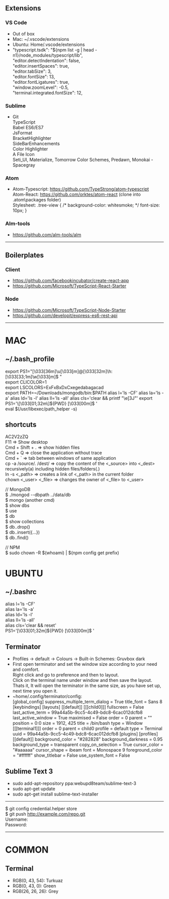 

## Extensions ##

### VS Code ###
- Out of box
- Mac: ~/.vscode/extensions
- Ubuntu: Home/.vscode/extensions
- "typescript.tsdk": "${npm list -g | head -n1}/node_modules/typescript/lib",  
  "editor.detectIndentation": false,  
  "editor.insertSpaces": true,  
  "editor.tabSize": 3,  
  "editor.fontSize": 13,  
  "editor.fontLigatures": true,  
  "window.zoomLevel": -0.5,  
  "terminal.integrated.fontSize": 12,  

### Sublime ###
- Git  
TypeScript  
Babel ES6/ES7  
JsFormat  
BracketHighlighter  
SideBarEnhancements  
Color Highlighter  
A File Icon  
Seti_UI, Materialize, Tomorrow Color Schemes, Predawn, Monokai - Spacegray  

### Atom ###
- Atom-Typescript: https://github.com/TypeStrong/atom-typescript  
Atom-React: https://github.com/orktes/atom-react (clone into .atom\packages folder)  
Stylesheet: .tree-view { /* background-color: whitesmoke; */ font-size: 10px; }  

### Alm-tools ###
- https://github.com/alm-tools/alm

- - - -

## Boilerplates ##

### Client ###
- https://github.com/facebookincubator/create-react-app
- https://github.com/Microsoft/TypeScript-React-Starter

### Node ###
- https://github.com/Microsoft/TypeScript-Node-Starter
- https://github.com/developit/express-es6-rest-api


- - - -

# MAC #

## ~/.bash_profile ##
export PS1="\[\033[36m\]\u\[\033[m\]@\[\033[32m\]\h:\[\033[33;1m\]\w\[\033[m\]\$ "  
export CLICOLOR=1  
export LSCOLORS=ExFxBxDxCxegedabagacad  
export PATH=~/Downloads/mongodb/bin:$PATH  
alias l='ls -CF'  
alias la='ls -a'  
alias ld='ls -l'  
alias ll='ls -all'  
alias cls='clear && printf "\e[3J"'  
export PS1='\[\033[01;32m\]${PWD} \[\033[00m\]\$ '  
eval $(/usr/libexec/path_helper -s)  

## shortcuts ##
AC2V2zZQ  
F11 		=> Show desktop  
Cmd + Shift + . => show hidden files  
Cmd + Q 	=> close the application without trace  
Cmd + `		=> tab between windows of same application  
cp -a /source/. /dest/ => copy the content of the <_source> into <_dest> recursively(a) including hidden files/folders(.)  
ln -s <_path>	=> creates a link of <_path> in the current folder  
chown <_user> <_file> => changes the owner of <_file> to <_user>  

// MongoDB  
$ ./mongod --dbpath ../data/db  
$ mongo (another cmd)  
$ show dbs  
$ use <db>  
$ db  
$ show collections  
$ db.<collaction>.drop()  
$ db.<collaction>.insert({…})  
$ db.<collection>.find()  

// NPM  
$ sudo chown -R $(whoami) <path> | $(npm config get prefix)  


# UBUNTU #

## ~/.bashrc ##
alias l='ls -CF'  
alias la='ls -a'  
alias ld='ls -l'  
alias ll='ls -all'  
alias cls='clear && reset'  
PS1='\[\033[01;32m\]${PWD} \[\033[00m\]\$ '

## Terminator ##
- Profiles -> default -> Colours -> Built-in Schemes: Gruvbox dark  
- First open terminator and set the window size according to your need and comfort.  
Right click and go to preference and then to layout.  
Click on the terminal name under window and then save the layout.  
Thats it, It will open the terminator in the same size, as you have set up, next time you open it.  
- ~home/.config/terminator/config:  
[global_config]
  suppress_multiple_term_dialog = True
  title_font = Sans 8
[keybindings]
[layouts]
  [[default]]
    [[[child0]]]
      fullscreen = False
      last_active_term = 99a44a5b-9cc5-4c49-bdc8-6cac012dcfb8
      last_active_window = True
      maximised = False
      order = 0
      parent = ""
      position = 0:0
      size = 1912, 425
      title = /bin/bash
      type = Window
    [[[terminal1]]]
      order = 0
      parent = child0
      profile = default
      type = Terminal
      uuid = 99a44a5b-9cc5-4c49-bdc8-6cac012dcfb8
[plugins]
[profiles]
  [[default]]
    background_color = "#282828"
    background_darkness = 0.95
    background_type = transparent
    copy_on_selection = True
    cursor_color = "#aaaaaa"
    cursor_shape = ibeam
    font = Monospace 9
    foreground_color = "#ffffff"
    show_titlebar = False
    use_system_font = False


## Sublime Text 3 ##
- sudo add-apt-repository ppa:webupd8team/sublime-text-3
- sudo apt-get update
- sudo apt-get install sublime-text-installer

- - - -

$ git config credential.helper store  
$ git push http://example.com/repo.git  
Username: <type your username>  
Password: <type your password>


- - - -

# COMMON #

## Terminal ##
- RGB(0, 43, 54): Turkuaz
- RGB(0, 43, 0): Green
- RGB(26, 26, 26): Grey
